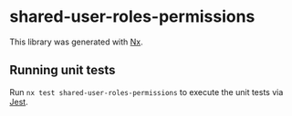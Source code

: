 # shared-user-roles-permissions

This library was generated with [Nx](https://nx.dev).

## Running unit tests

Run `nx test shared-user-roles-permissions` to execute the unit tests via [Jest](https://jestjs.io).
